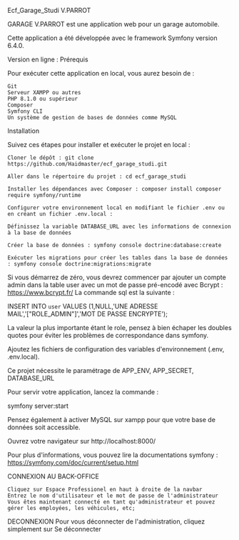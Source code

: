 Ecf_Garage_Studi V.PARROT

GARAGE V.PARROT est une application web pour un garage automobile.

Cette application a été développée avec le framework Symfony version 6.4.0.

Version en ligne :
Prérequis

Pour exécuter cette application en local, vous aurez besoin de :

    Git
    Serveur XAMPP ou autres
    PHP 8.1.0 ou supérieur
    Composer
    Symfony CLI
    Un système de gestion de bases de données comme MySQL

Installation

Suivez ces étapes pour installer et exécuter le projet en local :

    Cloner le dépôt : git clone https://github.com/Haidmaster/ecf_garage_studi.git

    Aller dans le répertoire du projet : cd ecf_garage_studi

    Installer les dépendances avec Composer : composer install composer require symfony/runtime

    Configurer votre environnement local en modifiant le fichier .env ou en créant un fichier .env.local :

    Définissez la variable DATABASE_URL avec les informations de connexion à la base de données

    Créer la base de données : symfony console doctrine:database:create

    Exécuter les migrations pour créer les tables dans la base de données : symfony console doctrine:migrations:migrate 

Si vous démarrez de zéro, vous devrez commencer par ajouter un compte admin dans la table user avec un mot de passe pré-encodé avec Bcrypt : https://www.bcrypt.fr/ La commande sql est la suivante :

INSERT INTO `user` VALUES (1,NULL,'UNE ADRESSE MAIL','[\"ROLE_ADMIN\"]','MOT DE PASSE ENCRYPTE');

La valeur la plus importante étant le role, pensez à bien échaper les doubles quotes pour éviter les problèmes de correspondance dans symfony.

Ajoutez les fichiers de configuration des variables d'environnement (.env, .env.local).

Ce projet nécessite le paramétrage de APP_ENV, APP_SECRET, DATABASE_URL

Pour servir votre application, lancez la commande :

symfony server:start

Pensez également à activer MySQL sur xampp pour que votre base de données soit accessible.

Ouvrez votre navigateur sur http://localhost:8000/

Pour plus d'informations, vous pouvez lire la documentations symfony : https://symfony.com/doc/current/setup.html


CONNEXION AU BACK-OFFICE

    Cliquez sur Espace Professionel en haut à droite de la navbar
    Entrez le nom d'utilisateur et le mot de passe de l'administrateur
    Vous êtes maintenant connecté en tant qu'administrateur et pouvez gérer les employées, les véhicules, etc;

DECONNEXION
    Pour vous déconnecter de l'administration, cliquez simplement sur Se déconnecter

  
